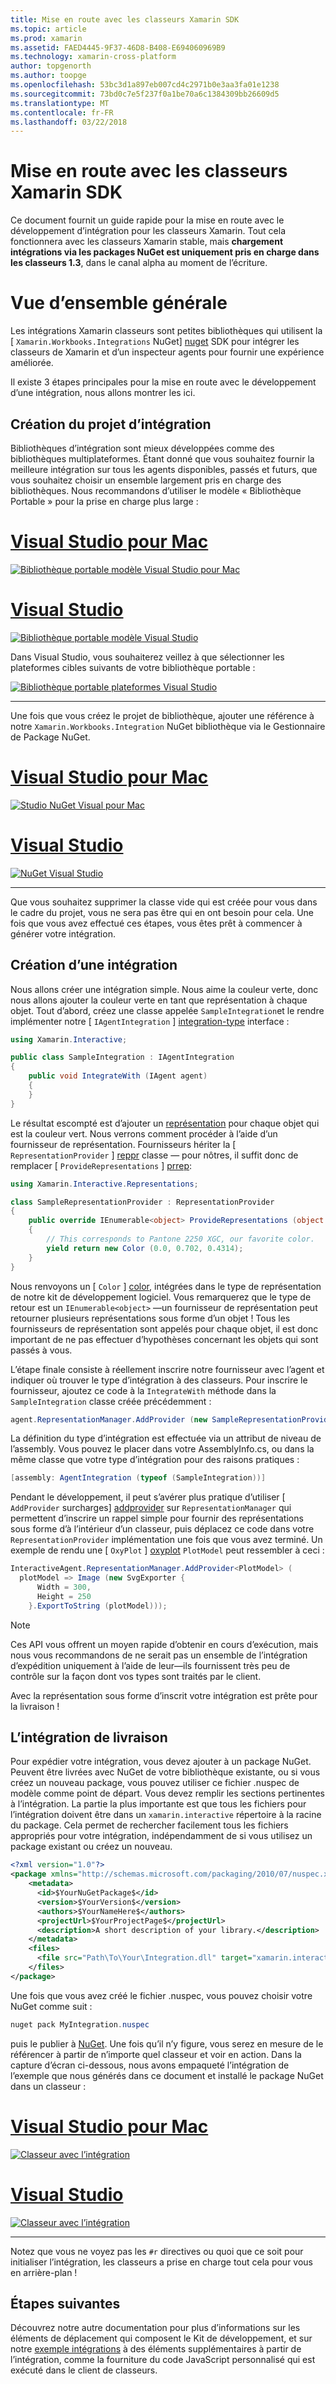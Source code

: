```yaml
---
title: Mise en route avec les classeurs Xamarin SDK
ms.topic: article
ms.prod: xamarin
ms.assetid: FAED4445-9F37-46D8-B408-E694060969B9
ms.technology: xamarin-cross-platform
author: topgenorth
ms.author: toopge
ms.openlocfilehash: 53bc3d1a897eb007cd4c2971b0e3aa3fa01e1238
ms.sourcegitcommit: 73bd0c7e5f237f0a1be70a6c1384309bb26609d5
ms.translationtype: MT
ms.contentlocale: fr-FR
ms.lasthandoff: 03/22/2018
---
```

# <a name="getting-started-with-the-xamarin-workbooks-sdk"></a>Mise en route avec les classeurs Xamarin SDK

Ce document fournit un guide rapide pour la mise en route avec le développement d’intégration pour les classeurs Xamarin. Tout cela fonctionnera avec les classeurs Xamarin stable, mais **chargement intégrations via les packages NuGet est uniquement pris en charge dans les classeurs 1.3**, dans le canal alpha au moment de l’écriture.

# <a name="general-overview"></a>Vue d’ensemble générale

Les intégrations Xamarin classeurs sont petites bibliothèques qui utilisent la [ `Xamarin.Workbooks.Integrations` NuGet] [ nuget] SDK pour intégrer les classeurs de Xamarin et d’un inspecteur agents pour fournir une expérience améliorée.

Il existe 3 étapes principales pour la mise en route avec le développement d’une intégration, nous allons montrer les ici.

## <a name="creating-the-integration-project"></a>Création du projet d’intégration

Bibliothèques d’intégration sont mieux développées comme des bibliothèques multiplateformes. Étant donné que vous souhaitez fournir la meilleure intégration sur tous les agents disponibles, passés et futurs, que vous souhaitez choisir un ensemble largement pris en charge des bibliothèques. Nous recommandons d’utiliser le modèle « Bibliothèque Portable » pour la prise en charge plus large :

# <a name="visual-studio-for-mactabvsmac"></a>[Visual Studio pour Mac](#tab/vsmac)

[![Bibliothèque portable modèle Visual Studio pour Mac](images/xamarin-studio-pcl.png)](images/xamarin-studio-pcl.png#lightbox)

# <a name="visual-studiotabvswin"></a>[Visual Studio](#tab/vswin)

[![Bibliothèque portable modèle Visual Studio](images/visual-studio-pcl.png)](images/visual-studio-pcl.png#lightbox)

Dans Visual Studio, vous souhaiterez veillez à que sélectionner les plateformes cibles suivants de votre bibliothèque portable :

[![Bibliothèque portable plateformes Visual Studio](images/visual-studio-pcl-platforms.png)](images/visual-studio-pcl-platforms.png#lightbox)

-----

Une fois que vous créez le projet de bibliothèque, ajouter une référence à notre `Xamarin.Workbooks.Integration` NuGet bibliothèque via le Gestionnaire de Package NuGet.

# <a name="visual-studio-for-mactabvsmac"></a>[Visual Studio pour Mac](#tab/vsmac)

[![Studio NuGet Visual pour Mac](images/xamarin-studio-nuget.png)](images/xamarin-studio-nuget.png#lightbox)

# <a name="visual-studiotabvswin"></a>[Visual Studio](#tab/vswin)

[![NuGet Visual Studio](images/visual-studio-nuget.png)](images/visual-studio-nuget.png#lightbox)

-----

Que vous souhaitez supprimer la classe vide qui est créée pour vous dans le cadre du projet, vous ne sera pas être qui en ont besoin pour cela. Une fois que vous avez effectué ces étapes, vous êtes prêt à commencer à générer votre intégration.

## <a name="building-an-integration"></a>Création d’une intégration

Nous allons créer une intégration simple. Nous aime la couleur verte, donc nous allons ajouter la couleur verte en tant que représentation à chaque objet. Tout d’abord, créez une classe appelée `SampleIntegration`et le rendre implémenter notre [ `IAgentIntegration` ] [ integration-type] interface :

```csharp
using Xamarin.Interactive;

public class SampleIntegration : IAgentIntegration
{
    public void IntegrateWith (IAgent agent)
    {
    }
}
```

Le résultat escompté est d’ajouter un [représentation](~/tools/workbooks/sdk/representations.md) pour chaque objet qui est la couleur vert. Nous verrons comment procéder à l’aide d’un fournisseur de représentation. Fournisseurs hériter la [ `RepresentationProvider` ] [ reppr] classe — pour nôtres, il suffit donc de remplacer [ `ProvideRepresentations` ] [ prrep]:

```csharp
using Xamarin.Interactive.Representations;

class SampleRepresentationProvider : RepresentationProvider
{
    public override IEnumerable<object> ProvideRepresentations (object obj)
    {
        // This corresponds to Pantone 2250 XGC, our favorite color.
        yield return new Color (0.0, 0.702, 0.4314);
    }
}
```

Nous renvoyons un [ `Color` ] [ color], intégrées dans le type de représentation de notre kit de développement logiciel.
Vous remarquerez que le type de retour est un `IEnumerable<object>` &mdash;un fournisseur de représentation peut retourner plusieurs représentations sous forme d’un objet ! Tous les fournisseurs de représentation sont appelés pour chaque objet, il est donc important de ne pas effectuer d’hypothèses concernant les objets qui sont passés à vous.

L’étape finale consiste à réellement inscrire notre fournisseur avec l’agent et indiquer où trouver le type d’intégration à des classeurs. Pour inscrire le fournisseur, ajoutez ce code à la `IntegrateWith` méthode dans la `SampleIntegration` classe créée précédemment :

```csharp
agent.RepresentationManager.AddProvider (new SampleRepresentationProvider ());
```

La définition du type d’intégration est effectuée via un attribut de niveau de l’assembly. Vous pouvez le placer dans votre AssemblyInfo.cs, ou dans la même classe que votre type d’intégration pour des raisons pratiques :

```csharp
[assembly: AgentIntegration (typeof (SampleIntegration))]
````

Pendant le développement, il peut s’avérer plus pratique d’utiliser [ `AddProvider` surcharges] [ addprovider] sur `RepresentationManager` qui permettent d’inscrire un rappel simple pour fournir des représentations sous forme d’à l’intérieur d’un classeur, puis déplacez ce code dans votre `RepresentationProvider` implémentation une fois que vous avez terminé. Un exemple de rendu une [ `OxyPlot` ] [ oxyplot] `PlotModel` peut ressembler à ceci :

```csharp
InteractiveAgent.RepresentationManager.AddProvider<PlotModel> (
  plotModel => Image (new SvgExporter {
      Width = 300,
      Height = 250
    }.ExportToString (plotModel)));
```

> [!NOTE]
> Ces API vous offrent un moyen rapide d’obtenir en cours d’exécution, mais nous vous recommandons de ne serait pas un ensemble de l’intégration d’expédition uniquement à l’aide de leur&mdash;ils fournissent très peu de contrôle sur la façon dont vos types sont traités par le client.

Avec la représentation sous forme d’inscrit votre intégration est prête pour la livraison !

## <a name="shipping-your-integration"></a>L’intégration de livraison

Pour expédier votre intégration, vous devez ajouter à un package NuGet.
Peuvent être livrées avec NuGet de votre bibliothèque existante, ou si vous créez un nouveau package, vous pouvez utiliser ce fichier .nuspec de modèle comme point de départ.
Vous devez remplir les sections pertinentes à l’intégration. La partie la plus importante est que tous les fichiers pour l’intégration doivent être dans un `xamarin.interactive` répertoire à la racine du package. Cela permet de rechercher facilement tous les fichiers appropriés pour votre intégration, indépendamment de si vous utilisez un package existant ou créez un nouveau.

```xml
<?xml version="1.0"?>
<package xmlns="http://schemas.microsoft.com/packaging/2010/07/nuspec.xsd">
    <metadata>
      <id>$YourNuGetPackage$</id>
      <version>$YourVersion$</version>
      <authors>$YourNameHere$</authors>
      <projectUrl>$YourProjectPage$</projectUrl>
      <description>A short description of your library.</description>
    </metadata>
    <files>
      <file src="Path\To\Your\Integration.dll" target="xamarin.interactive" />
    </files>
</package>
```

Une fois que vous avez créé le fichier .nuspec, vous pouvez choisir votre NuGet comme suit :

```csharp
nuget pack MyIntegration.nuspec
```

puis le publier à [NuGet][nugetorg]. Une fois qu’il n’y figure, vous serez en mesure de le référencer à partir de n’importe quel classeur et voir en action. Dans la capture d’écran ci-dessous, nous avons empaqueté l’intégration de l’exemple que nous générés dans ce document et installé le package NuGet dans un classeur :

# <a name="visual-studio-for-mactabvsmac"></a>[Visual Studio pour Mac](#tab/vsmac)

[![Classeur avec l’intégration](images/mac-workbooks-integrated.png)](images/mac-workbooks-integrated.png#lightbox)

# <a name="visual-studiotabvswin"></a>[Visual Studio](#tab/vswin)

[![Classeur avec l’intégration](images/windows-workbooks-integrated.png)](images/windows-workbooks-integrated.png#lightbox)

-----

Notez que vous ne voyez pas les `#r` directives ou quoi que ce soit pour initialiser l’intégration, les classeurs a prise en charge tout cela pour vous en arrière-plan !

## <a name="next-steps"></a>Étapes suivantes

Découvrez notre autre documentation pour plus d’informations sur les éléments de déplacement qui composent le Kit de développement, et sur notre [exemple intégrations](~/tools/workbooks/samples/index.md) à des éléments supplémentaires à partir de l’intégration, comme la fourniture du code JavaScript personnalisé qui est exécuté dans le client de classeurs.

[integration-type]: https://developer.xamarin.com/api/type/Xamarin.Interactive.IAgentIntegration/
[repman-api]: https://developer.xamarin.com/api/type/Xamarin.Interactive.Representations.IRepresentationManager/
[color]: https://developer.xamarin.com/api/type/Xamarin.Interactive.Representations.Color/
[xir]: https://developer.xamarin.com/api/namespace/Xamarin.Interactive.Representations/
[reppr]: https://developer.xamarin.com/api/type/Xamarin.Interactive.Representations.RepresentationProvider/
[prrep]: https://developer.xamarin.com/api/member/Xamarin.Interactive.Representations.RepresentationProvider.ProvideRepresentations/p/System.Object/
[nugetorg]: https://nuget.org
[nuget]: https://nuget.org/packages/Xamarin.Workbooks.Integration
[addprovider]: https://developer.xamarin.com/api/member/Xamarin.Interactive.Representations.IRepresentationManager.AddProvider/
[oxyplot]: http://www.oxyplot.org/
